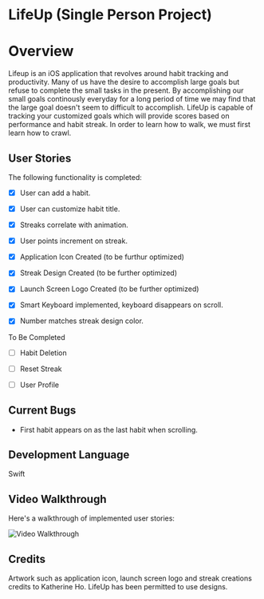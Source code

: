 # LifeUp (Single Person Project)

# Overview
Lifeup is an iOS application that revolves around habit tracking and productivity. Many of us have the desire to accomplish large goals but refuse to complete 
the small tasks in the present. By accomplishing our small goals continously everyday for a long period of time we may find that the large goal doesn't seem
to difficult to accomplish. LifeUp is capable of tracking your customized goals which will provide scores based on performance and habit streak. In order to 
learn how to walk, we must first learn how to crawl. 



## User Stories

The following functionality is completed:

- [x] User can add a habit.
- [x] User can customize habit title.
- [x] Streaks correlate with animation.
- [x] User points increment on streak.
- [x] Application Icon Created (to be furthur optimized)
- [x] Streak Design Created (to be further optimized)
- [x] Launch Screen Logo Created (to be further optimized)
- [x] Smart Keyboard implemented, keyboard disappears on scroll.
- [x] Number matches streak design color.


To Be Completed

- [ ] Habit Deletion
- [ ] Reset Streak
- [ ] User Profile


## Current Bugs
- First habit appears on as the last habit when scrolling.

## Development Language
Swift

## Video Walkthrough

Here's a walkthrough of implemented user stories:

<img src='http://g.recordit.co/2gz3BC9vaQ.gif' title='Video Walkthrough' width='' alt='Video Walkthrough' />

## Credits 
Artwork such as application icon, launch screen logo and streak creations credits to Katherine Ho. LifeUp has been permitted to use designs.










